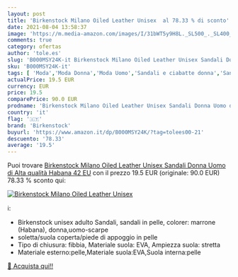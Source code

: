 ```yaml
---
layout: post
title: 'Birkenstock Milano Oiled Leather Unisex  al 78.33 % di sconto'
date: 2021-08-04 13:58:37
image: 'https://m.media-amazon.com/images/I/31bWT5y9H8L._SL500_._SL400_.jpg'
comments: true
category: ofertas
author: 'tole.es'
slug: 'B000MSY24K-it Birkenstock Milano Oiled Leather Unisex Sandali Donna Uomo...'
sku: 'B000MSY24K-it'
tags: [ 'Moda','Moda Donna','Moda Uomo','Sandali e ciabatte donna','Sandali moda donna','Scarpe donna','Sneaker e scarpe sportive da donna','birkenstock', ]
actualPrice: 19.5 EUR
currency: EUR
price: 19.5
comparePrice: 90.0 EUR
prodname: 'Birkenstock Milano Oiled Leather Unisex Sandali Donna Uomo di Alta qualità Habana 42 EU'
country: 'it'
flag: '🇮🇹'
brand: 'Birkenstock'
buyurl: 'https://www.amazon.it/dp/B000MSY24K/?tag=tolees00-21'
descuento: '78.33'
average: '19.5'
---
```


Puoi trovare [Birkenstock Milano Oiled Leather Unisex Sandali Donna Uomo di Alta qualità Habana 42 EU](https://www.amazon.it/dp/B000MSY24K/?tag=tolees00-21) con il prezzo 19.5 EUR (originale: 90.0 EUR) 78.33 % sconto qui:

[![Birkenstock Milano Oiled Leather Unisex ](https://m.media-amazon.com/images/I/31bWT5y9H8L._SL500_._SL400_.jpg)](https://www.amazon.it/dp/B000MSY24K/?tag=tolees00-21)

ℹ️:

- Birkenstock unisex adulto Sandali, sandali in pelle, colorer: marrone (Habana), donna,uomo-scarpe
- soletta/suola coperta/piede di appoggio in pelle
- Tipo di chiusura: fibbia, Materiale suola: EVA, Ampiezza suola: stretta
- Materiale esterno:pelle,Materiale suola:EVA,Suola interna:pelle

[🛒 Acquista qui!!](https://www.amazon.it/dp/B000MSY24K/?tag=tolees00-21)
